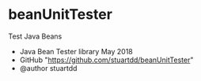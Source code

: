 # beanUnitTester
Test Java Beans

 * Java Bean Tester library May 2018
 * GitHub "https://github.com/stuartdd/beanUnitTester"
 * @author stuartdd

 
